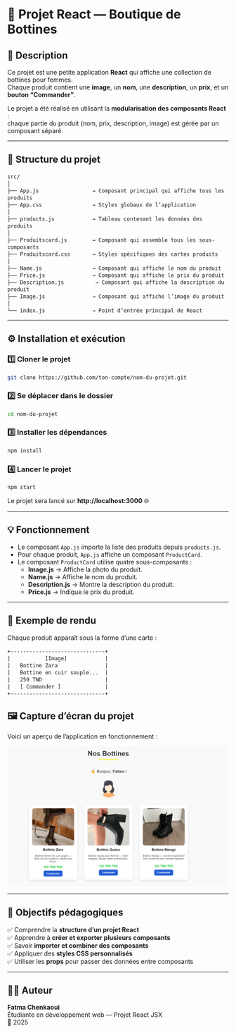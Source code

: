 

# 👢 Projet React — Boutique de Bottines

## 📝 Description

Ce projet est une petite application **React** qui affiche une collection de bottines pour femmes.  
Chaque produit contient une **image**, un **nom**, une **description**, un **prix**, et un **bouton “Commander”**.  

Le projet a été réalisé en utilisant la **modularisation des composants React** :  
chaque partie du produit (nom, prix, description, image) est gérée par un composant séparé.  

---

## 🧱 Structure du projet

```
src/
│
├── App.js                 → Composant principal qui affiche tous les produits
├── App.css                → Styles globaux de l’application
│
├── products.js            → Tableau contenant les données des produits
│
├── Produitscard.js        → Composant qui assemble tous les sous-composants
├── Produitscard.css       → Styles spécifiques des cartes produits
│
├── Name.js                → Composant qui affiche le nom du produit
├── Price.js               → Composant qui affiche le prix du produit
├── Description.js          → Composant qui affiche la description du produit
├── Image.js               → Composant qui affiche l’image du produit
│
└── index.js               → Point d’entrée principal de React
```

---

## ⚙️ Installation et exécution

### 1️⃣ Cloner le projet
```bash
git clone https://github.com/ton-compte/nom-du-projet.git
```

### 2️⃣ Se déplacer dans le dossier
```bash
cd nom-du-projet
```

### 3️⃣ Installer les dépendances
```bash
npm install
```

### 4️⃣ Lancer le projet
```bash
npm start
```

Le projet sera lancé sur **http://localhost:3000** 🌐

---

## 💡 Fonctionnement

- Le composant `App.js` importe la liste des produits depuis `products.js`.
- Pour chaque produit, `App.js` affiche un composant `ProductCard`.
- Le composant `ProductCard` utilise quatre sous-composants :
  - **Image.js** → Affiche la photo du produit.
  - **Name.js** → Affiche le nom du produit.
  - **Description.js** → Montre la description du produit.
  - **Price.js** → Indique le prix du produit.

---

## 🎨 Exemple de rendu

Chaque produit apparaît sous la forme d’une carte :

```
+------------------------------+
|           [Image]            |
|   Bottine Zara               |
|   Bottine en cuir souple...  |
|   250 TND                    |
|   [ Commander ]              |
+------------------------------+
```
## 🖼️ Capture d’écran du projet

Voici un aperçu de l’application en fonctionnement :

![Capture d’écran de la boutique React](image.png)

---

## 🧠 Objectifs pédagogiques

✅ Comprendre la **structure d’un projet React**  
✅ Apprendre à **créer et exporter plusieurs composants**  
✅ Savoir **importer et combiner des composants**  
✅ Appliquer des **styles CSS personnalisés**  
✅ Utiliser les **props** pour passer des données entre composants  

---

## 👩‍💻 Auteur

**Fatma Chenkaoui**  
Étudiante en développement web — Projet React JSX  
📅 2025  
